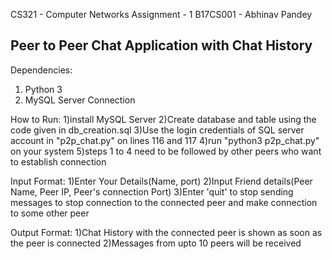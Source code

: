CS321 - Computer Networks
Assignment - 1
B17CS001 - Abhinav Pandey

Peer to Peer Chat Application with Chat History
------------------------------------------------

Dependencies:
1) Python 3
2) MySQL Server Connection


How to Run:
1)install MySQL Server
2)Create database and table using the code given in db_creation.sql
3)Use the login credentials of SQL server account in "p2p_chat.py" on lines 116 and 117
4)run "python3 p2p_chat.py" on your system
5)steps 1 to 4 need to be followed by other peers who want to establish connection


Input Format:
1)Enter Your Details(Name, port)
2)Input Friend details(Peer Name, Peer IP, Peer's connection Port)
3)Enter 'quit' to stop sending messages to stop connection to the connected peer and make connection to some other peer


Output Format:
1)Chat History with the connected peer is shown as soon as the peer is connected
2)Messages from upto 10 peers will be received